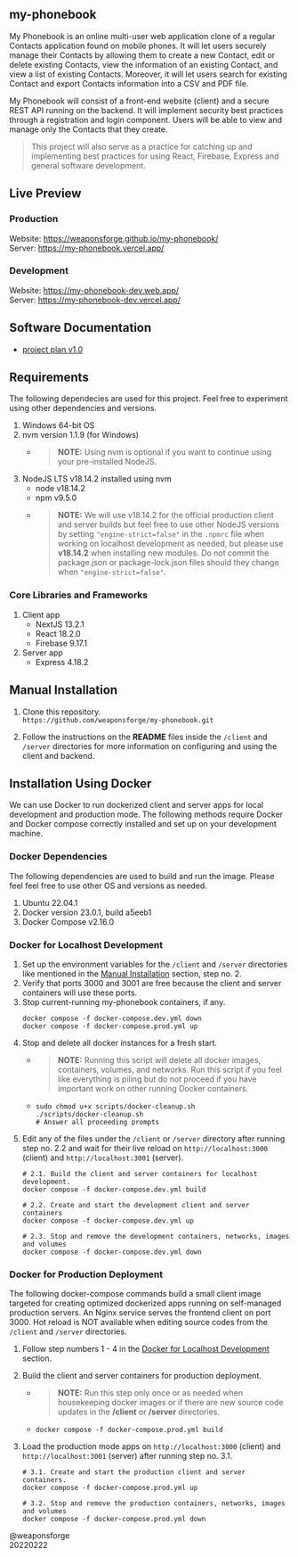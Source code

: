 ## my-phonebook

My Phonebook is an online multi-user web application clone of a regular Contacts application found on mobile phones. It will let users securely manage their Contacts by allowing them to create a new Contact, edit or delete existing Contacts, view the information of an existing Contact, and view a list of existing Contacts. Moreover, it will let users search for existing Contact and export Contacts information into a CSV and PDF file.

My Phonebook will consist of a front-end website (client) and a secure REST API running on the backend. It will implement security best practices through a registration and login component. Users will be able to view and manage only the Contacts that they create.

> This project will also serve as a practice for catching up and implementing best practices for using React, Firebase, Express and general software development.

## Live Preview

### Production

Website: https://weaponsforge.github.io/my-phonebook/<br>
Server: https://my-phonebook.vercel.app/

### Development

Website: https://my-phonebook-dev.web.app/<br>
Server: https://my-phonebook-dev.vercel.app/

## Software Documentation

- [project plan v1.0](/project-plan.pdf)

## Requirements

The following dependecies are used for this project. Feel free to experiment using other dependencies and versions.

1. Windows 64-bit OS
2. nvm version 1.1.9 (for Windows)
   - > **NOTE:** Using nvm is optional if you want to continue using your pre-installed NodeJS.
3. NodeJS LTS v18.14.2 installed using nvm
   - node v18.14.2
   - npm v9.5.0
   - >**NOTE:** We will use v18.14.2 for the official production client and server builds but feel free to use other NodeJS versions by setting `"engine-strict=false"` in the `.npmrc` file when working on localhost development as needed, but please use **v18.14.2** when installing new modules. Do not commit the package.json or package-lock.json files should they change when `"engine-strict=false"`.

### Core Libraries and Frameworks

1. Client app
   - NextJS 13.2.1
   - React 18.2.0
   - Firebase 9.17.1
2. Server app
   - Express 4.18.2

## Manual Installation

1. Clone this repository.<br>
`https://github.com/weaponsforge/my-phonebook.git`

2. Follow the instructions on the **README** files inside the `/client` and `/server` directories for more information on configuring and using the client and backend.

## Installation Using Docker

We can use Docker to run dockerized client and server apps for local development and production mode. The following methods require Docker and Docker compose correctly installed and set up on your development machine.

### Docker Dependencies

The following dependencies are used to build and run the image. Please feel feel free to use other OS and versions as needed.

1. Ubuntu 22.04.1
2. Docker version 23.0.1, build a5eeb1
3. Docker Compose v2.16.0

### Docker for Localhost Development

1. Set up the environment variables for the `/client` and `/server` directories like mentioned in the [Manual Installation](#manual-installation) section, step no. 2.
2. Verify that ports 3000 and 3001 are free because the client and server containers will use these ports.
3. Stop current-running my-phonebook containers, if any.
   ```
   docker compose -f docker-compose.dev.yml down
   docker compose -f docker-compose.prod.yml up
   ```
4. Stop and delete all docker instances for a fresh start.
   - > **NOTE:** Running this script will delete all docker images, containers, volumes, and networks. Run this script if you feel like everything is piling but do not proceed if you have important work on other running Docker containers.
   - ```
     sudo chmod u+x scripts/docker-cleanup.sh
     ./scripts/docker-cleanup.sh
     # Answer all proceeding prompts
     ```
5. Edit any of the files under the `/client` or `/server` directory after running step no. 2.2 and wait for their live reload on `http://localhost:3000` (client) and `http://localhost:3001` (server).
   ```
   # 2.1. Build the client and server containers for localhost development.
   docker compose -f docker-compose.dev.yml build

   # 2.2. Create and start the development client and server containers
   docker compose -f docker-compose.dev.yml up

   # 2.3. Stop and remove the development containers, networks, images and volumes
   docker compose -f docker-compose.dev.yml down
   ```

### Docker for Production Deployment

The following docker-compose commands build a small client image targeted for creating optimized dockerized apps running on self-managed production servers. An Nginx service serves the frontend client on port 3000. Hot reload is NOT available when editing source codes from the `/client` and `/server` directories.

1. Follow step numbers 1 - 4 in the [Docker for Localhost Development](#docker-for-localhost-development) section.

2. Build the client and server containers for production deployment.<br>
   - > **NOTE:** Run this step only once or as needed when housekeeping docker images or if there are new source code updates in the **/client** or **/server** directories.
   - `docker compose -f docker-compose.prod.yml build`

3. Load the production mode apps on `http://localhost:3000` (client) and `http://localhost:3001` (server) after running step no. 3.1.
   ```
   # 3.1. Create and start the production client and server containers.
   docker compose -f docker-compose.prod.yml up

   # 3.2. Stop and remove the production containers, networks, images and volumes
   docker compose -f docker-compose.prod.yml down
   ```

@weaponsforge<br>
20220222
